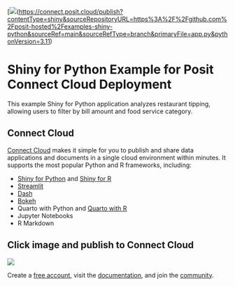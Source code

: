 [![](https://docs.posit.co/connect-cloud/images/cc-deploy.svg)(https://connect.posit.cloud/publish?contentType=shiny&sourceRepositoryURL=https%3A%2F%2Fgithub.com%2Fposit-hosted%2Fexamples-shiny-python&sourceRef=main&sourceRefType=branch&primaryFile=app.py&pythonVersion=3.11)


# Shiny for Python Example for Posit Connect Cloud Deployment

This example Shiny for Python application analyzes restaurant tipping, allowing users to filter by bill amount and food service category.


## Connect Cloud
[Connect Cloud](https://connect.posit.cloud/) makes it simple for you to publish and share data applications and documents in a single cloud environment within minutes. It supports the most popular Python and R frameworks, including:
* [Shiny for Python](https://docs.posit.co/connect-cloud/how-to/python/shiny-python.html) and [Shiny for R](https://docs.posit.co/connect-cloud/how-to/r/shiny-r.html)
* [Streamlit](https://docs.posit.co/connect-cloud/how-to/python/streamlit.html)
* [Dash](https://docs.posit.co/connect-cloud/how-to/python/dash.html)
* [Bokeh](https://docs.posit.co/connect-cloud/how-to/python/bokeh.html)
* Quarto with Python and [Quarto with R](https://docs.posit.co/connect-cloud/how-to/r/quarto-r.html)
* Jupyter Notebooks
* R Markdown

## Click image and publish to Connect Cloud
[<img src="https://github.com/user-attachments/assets/525b3a93-3f9b-48a5-869e-69f1be2617d2">](https://connect.posit.cloud/publish?contentType=shiny&sourceRepositoryURL=https%3A%2F%2Fgithub.com%2Fposit-hosted%2Fexamples-shiny-python&sourceRef=main&sourceRefType=branch&primaryFile=app.py&pythonVersion=3.11)


Create a [free account](https://connect.posit.cloud/), visit the [documentation](https://docs.posit.co/connect-cloud/), and join the [community](https://forum.posit.co/c/posit-professional-hosted/posit-connect-cloud/67). 


